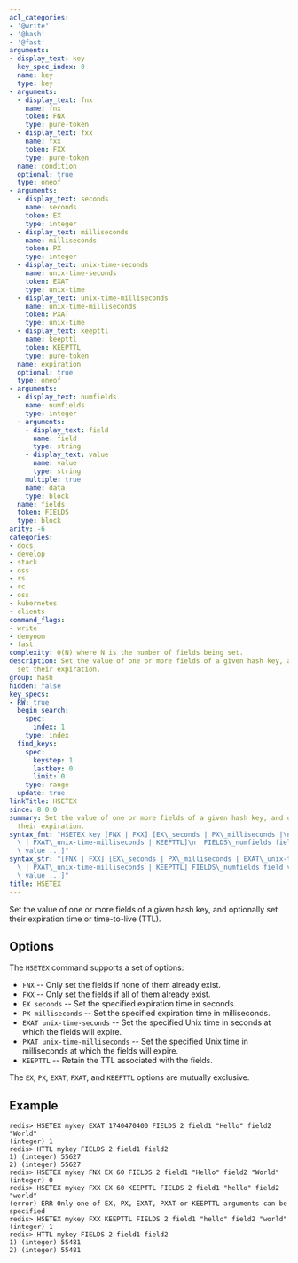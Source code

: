 ```yaml
---
acl_categories:
- '@write'
- '@hash'
- '@fast'
arguments:
- display_text: key
  key_spec_index: 0
  name: key
  type: key
- arguments:
  - display_text: fnx
    name: fnx
    token: FNX
    type: pure-token
  - display_text: fxx
    name: fxx
    token: FXX
    type: pure-token
  name: condition
  optional: true
  type: oneof
- arguments:
  - display_text: seconds
    name: seconds
    token: EX
    type: integer
  - display_text: milliseconds
    name: milliseconds
    token: PX
    type: integer
  - display_text: unix-time-seconds
    name: unix-time-seconds
    token: EXAT
    type: unix-time
  - display_text: unix-time-milliseconds
    name: unix-time-milliseconds
    token: PXAT
    type: unix-time
  - display_text: keepttl
    name: keepttl
    token: KEEPTTL
    type: pure-token
  name: expiration
  optional: true
  type: oneof
- arguments:
  - display_text: numfields
    name: numfields
    type: integer
  - arguments:
    - display_text: field
      name: field
      type: string
    - display_text: value
      name: value
      type: string
    multiple: true
    name: data
    type: block
  name: fields
  token: FIELDS
  type: block
arity: -6
categories:
- docs
- develop
- stack
- oss
- rs
- rc
- oss
- kubernetes
- clients
command_flags:
- write
- denyoom
- fast
complexity: O(N) where N is the number of fields being set.
description: Set the value of one or more fields of a given hash key, and optionally
  set their expiration.
group: hash
hidden: false
key_specs:
- RW: true
  begin_search:
    spec:
      index: 1
    type: index
  find_keys:
    spec:
      keystep: 1
      lastkey: 0
      limit: 0
    type: range
  update: true
linkTitle: HSETEX
since: 8.0.0
summary: Set the value of one or more fields of a given hash key, and optionally set
  their expiration.
syntax_fmt: "HSETEX key [FNX | FXX] [EX\_seconds | PX\_milliseconds |\n  EXAT\_unix-time-seconds\
  \ | PXAT\_unix-time-milliseconds | KEEPTTL]\n  FIELDS\_numfields field value [field\
  \ value ...]"
syntax_str: "[FNX | FXX] [EX\_seconds | PX\_milliseconds | EXAT\_unix-time-seconds\
  \ | PXAT\_unix-time-milliseconds | KEEPTTL] FIELDS\_numfields field value [field\
  \ value ...]"
title: HSETEX
---
```


Set the value of one or more fields of a given hash key, and optionally set their expiration time or time-to-live (TTL).

## Options

The `HSETEX` command supports a set of options:

* `FNX` -- Only set the fields if none of them already exist.
* `FXX` -- Only set the fields if all of them already exist.
* `EX seconds` -- Set the specified expiration time in seconds.
* `PX milliseconds` -- Set the specified expiration time in milliseconds.
* `EXAT unix-time-seconds` -- Set the specified Unix time in seconds at which the fields will expire.
* `PXAT unix-time-milliseconds` -- Set the specified Unix time in milliseconds at which the fields will expire.
* `KEEPTTL` -- Retain the TTL associated with the fields.

The `EX`, `PX`, `EXAT`, `PXAT`, and `KEEPTTL` options are mutually exclusive.

## Example

```
redis> HSETEX mykey EXAT 1740470400 FIELDS 2 field1 "Hello" field2 "World"
(integer) 1
redis> HTTL mykey FIELDS 2 field1 field2
1) (integer) 55627
2) (integer) 55627
redis> HSETEX mykey FNX EX 60 FIELDS 2 field1 "Hello" field2 "World"
(integer) 0
redis> HSETEX mykey FXX EX 60 KEEPTTL FIELDS 2 field1 "hello" field2 "world"
(error) ERR Only one of EX, PX, EXAT, PXAT or KEEPTTL arguments can be specified
redis> HSETEX mykey FXX KEEPTTL FIELDS 2 field1 "hello" field2 "world"
(integer) 1
redis> HTTL mykey FIELDS 2 field1 field2
1) (integer) 55481
2) (integer) 55481
```
